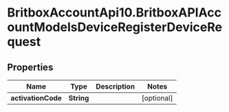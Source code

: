 # BritboxAccountApi10.BritboxAPIAccountModelsDeviceRegisterDeviceRequest

## Properties
Name | Type | Description | Notes
------------ | ------------- | ------------- | -------------
**activationCode** | **String** |  | [optional] 


